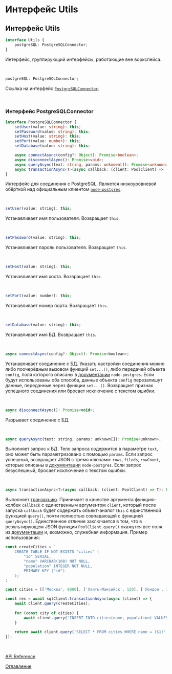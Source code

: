 # Интерфейс Utils

## Интерфейс Utils<a name="utils"></a>
```ts
interface Utils {
	postgreSQL: PostgreSQLConnector;
}
```
Интерфейс, группирующий интерфейсы, работающие вне воркспейса.

&nbsp;

```js
postgreSQL: PostgreSQLConnector;
```
Ссылка на интерфейс [`PostgreSQLConnector`](#postgre-sql-connector).

&nbsp;

### Интерфейс PostgreSQLConnector<a name="postgre-sql-connector"></a>
```ts
interface PostgreSQLConnector {
	setUser(value: string): this;
	setPassword(value: string): this;
	setHost(value: string): this;
	setPort(value: number): this;
	setDatabase(value: string): this;

	async connectAsync(config?: Object): Promise<boolean>;
	async disconnectAsync(): Promise<void>;
	async queryAsync(text: string, params: unknown[]): Promise<unknown>;
	async transactionAsync<T>(async callback: (client: PoolClient) => T): Promise<T | null>;
}
```
Интерфейс для соединения с PostgreSQL. Является низкоуровневой обёрткой над официальным клиентом [`node-postgres`](https://node-postgres.com/).

&nbsp;

```js
setUser(value: string): this;
```
Устанавливает имя пользователя. Возвращает `this`.

&nbsp;

```js
setPassword(value: string): this;
```
Устанавливает пароль пользователя. Возвращает `this`.

&nbsp;

```js
setHost(value: string): this;
```
Устанавливает имя хоста. Возвращает `this`.

&nbsp;

```js
setPort(value: number): this;
```
Устанавливает номер порта. Возвращает `this`.

&nbsp;

```js
setDatabase(value: string): this;
```
Устанавливает имя БД. Возвращает `this`.

&nbsp;

```js
async connectAsync(config?: Object): Promise<boolean>;
```
Устанавливает соединение с БД. Указать настройки соединения можно либо поочерёдным вызовом функций `set...()`, либо передачей объекта `config`, поля которого описаны в [документации](https://node-postgres.com/apis/client) `node-postgres`. Если будут использованы оба способа, данные объекта `config` перезапишут данные, переданные через функции `set...()`. Возвращает признак успешного соединения или бросает исключение с текстом ошибки.

&nbsp;

```js
async disconnectAsync(): Promise<void>;
```
Разрывает соединение с БД.

&nbsp;

```js
async queryAsync(text: string, params: unknown[]): Promise<unknown>;
```
Выполняет запрос к БД. Тело запроса содержится в параметре `text`, оно может быть параметризовано с помощью `params`. Если запрос успешный, возвращает JSON с тремя ключами: `rows`, `fileds`, `rowCount`, которые описаны в [документации](https://node-postgres.com/apis/result) `node-postgres`. Если запрос безуспешный, бросает исключение с текстом ошибки.

&nbsp;

```js
async transactionAsync<T>(async callback: (client: PoolClient) => T): Promise<T | null>;
```
Выполняет [транзакцию](https://habr.com/ru/articles/537594/). Принимает в качестве аргумента функцию-колбек `callback` с единственным аргументом `client`, который после запуска `callback` будет содержать объект-аналог `this` с единственной функцией `query()`, почти полностью совпадающей с функцией `queryAsync()`. Единственное отличие заключается в том, что в результирующем JSON функции `PoolClient.query()` окажутся все поля из [документации](https://node-postgres.com/apis/result) и, возможно, служебная информация. Пример использования:

```js
const createCities = `
	CREATE TABLE IF NOT EXISTS "cities" (
		"id" SERIAL,
		"name" VARCHAR(100) NOT NULL,
		"population" INTEGER NOT NULL,
		PRIMARY KEY ("id")
	);`
;

const cities = [['Москва', 8000], ['Ханты-Мансийск', 120], ['Лондон', 10000], ['Выдропужск', 1]];

const res = await sqlClient.transactionAsync(async (client) => {
	await client.query(createCities);
	
	for (const city of cities) {
		await client.query('INSERT INTO cities(name, population) VALUES ($1, $2)', city);
	}
	
	return await client.query('SELECT * FROM cities WHERE name = ($1)', [cities[2][0]]);
});
```

&nbsp;

[API Reference](API.md)

[Оглавление](../README.md)
